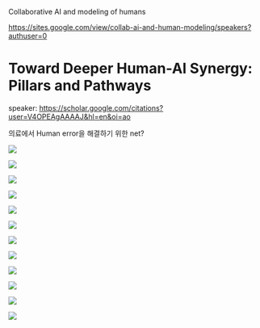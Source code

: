 Collaborative AI and modeling of humans

https://sites.google.com/view/collab-ai-and-human-modeling/speakers?authuser=0


# Toward Deeper Human-AI Synergy: Pillars and Pathways
 
speaker:  https://scholar.google.com/citations?user=V4OPEAgAAAAJ&hl=en&oi=ao

의료에서 Human error을 해결하기 위한 net?

![](https://i.imgur.com/hetGDO1.png)

![](https://i.imgur.com/N1AwfDr.png)

![](https://i.imgur.com/rwOI0O5.png)

![](https://i.imgur.com/S3ypl4e.png)

![](https://i.imgur.com/E3oR4hU.png)

![](https://i.imgur.com/b1mVc7Z.png)

![](https://i.imgur.com/Zip7UrM.png)

![](https://i.imgur.com/k94PrxS.png)

![](https://i.imgur.com/DxCBt3W.png)


![](https://i.imgur.com/fq7PO00.png)

![](https://i.imgur.com/TLtyiFo.png)

![](https://i.imgur.com/rCcRkJp.png)




